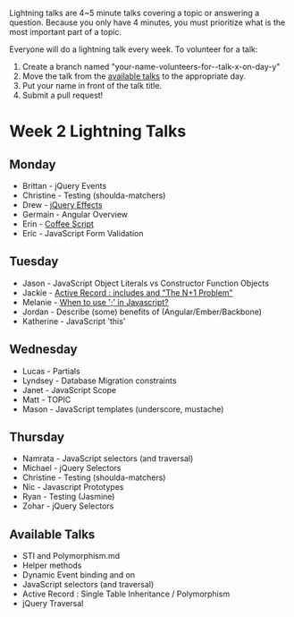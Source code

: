 Lightning talks are 4~5 minute talks covering a topic or answering a question.
Because you only have 4 minutes, you must prioritize what is the most important
part of a topic.

Everyone will do a lightning talk every week. To volunteer for a talk:

1. Create a branch named "your-name-volunteers-for--talk-x-on-day-y"
2. Move the talk from the [available talks](#availabl-talks) to the appropriate
   day.
3. Put your name in front of the talk title.
4. Submit a pull request!


# Week 2 Lightning Talks

## Monday

* Brittan - jQuery Events
* Christine - Testing (shoulda-matchers)
* Drew - [jQuery Effects](./student_files/jquery_effects.md)
* Germain - Angular Overview
* Erin - [Coffee Script](https://github.com/golden-bears-2014/phase-2-guide.git)
* Eric - JavaScript Form Validation

## Tuesday

* Jason - JavaScript Object Literals vs Constructor Function Objects
* Jackie - [Active Record : includes and "The N+1 Problem"](https://gist.github.com/jackiejohnston/47be27d5dcb2457d1601)
* Melanie - [When to use ';' in Javascript?](/student_files/when-to-use-semicolons-in-javascript.md)
* Jordan - Describe (some) benefits of (Angular/Ember/Backbone)
* Katherine - JavaScript 'this'

## Wednesday

* Lucas - Partials
* Lyndsey - Database Migration constraints
* Janet - JavaScript Scope
* Matt - TOPIC
* Mason - JavaScript templates (underscore, mustache)  


## Thursday

* Namrata - JavaScript selectors (and traversal)
* Michael - jQuery Selectors
* Christine - Testing (shoulda-matchers)
* Nic - Javascript Prototypes
* Ryan - Testing (Jasmine)
* Zohar - jQuery Selectors


## Available Talks
* STI and Polymorphism.md
* Helper methods
* Dynamic Event binding and on
* JavaScript selectors (and traversal)
* Active Record : Single Table Inheritance / Polymorphism  
* jQuery Traversal





